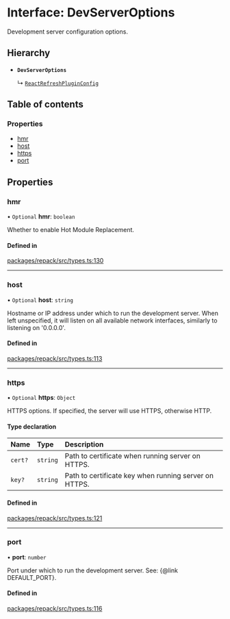 # Interface: DevServerOptions

Development server configuration options.

## Hierarchy

- **`DevServerOptions`**

  ↳ [`ReactRefreshPluginConfig`](plugins.ReactRefreshPluginConfig.md)

## Table of contents

### Properties

- [hmr](DevServerOptions.md#hmr)
- [host](DevServerOptions.md#host)
- [https](DevServerOptions.md#https)
- [port](DevServerOptions.md#port)

## Properties

### hmr

• `Optional` **hmr**: `boolean`

Whether to enable Hot Module Replacement.

#### Defined in

[packages/repack/src/types.ts:130](https://github.com/callstack/repack/blob/1d9a1bb/packages/repack/src/types.ts#L130)

___

### host

• `Optional` **host**: `string`

Hostname or IP address under which to run the development server.
When left unspecified, it will listen on all available network interfaces, similarly to listening on '0.0.0.0'.

#### Defined in

[packages/repack/src/types.ts:113](https://github.com/callstack/repack/blob/1d9a1bb/packages/repack/src/types.ts#L113)

___

### https

• `Optional` **https**: `Object`

HTTPS options.
If specified, the server will use HTTPS, otherwise HTTP.

#### Type declaration

| Name | Type | Description |
| :------ | :------ | :------ |
| `cert?` | `string` | Path to certificate when running server on HTTPS. |
| `key?` | `string` | Path to certificate key when running server on HTTPS. |

#### Defined in

[packages/repack/src/types.ts:121](https://github.com/callstack/repack/blob/1d9a1bb/packages/repack/src/types.ts#L121)

___

### port

• **port**: `number`

Port under which to run the development server. See: {@link DEFAULT_PORT}.

#### Defined in

[packages/repack/src/types.ts:116](https://github.com/callstack/repack/blob/1d9a1bb/packages/repack/src/types.ts#L116)

